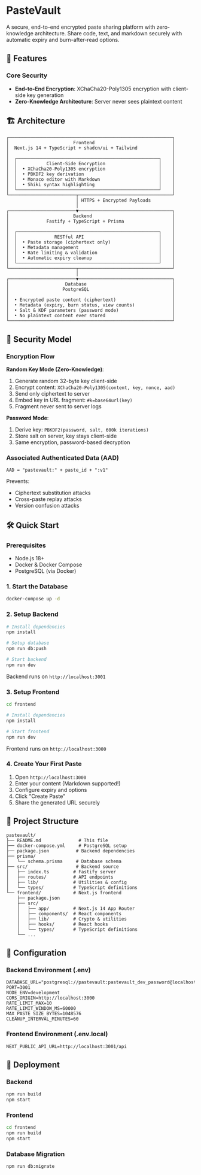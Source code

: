 # PasteVault

A secure, end-to-end encrypted paste sharing platform with zero-knowledge architecture. Share code, text, and markdown securely with automatic expiry and burn-after-read options.

## 🚀 Features

### Core Security
- **End-to-End Encryption**: XChaCha20-Poly1305 encryption with client-side key generation
- **Zero-Knowledge Architecture**: Server never sees plaintext content

## 🏗️ Architecture

```
┌─────────────────────────────────────────────────────────────┐
│                        Frontend                             │
│  Next.js 14 + TypeScript + shadcn/ui + Tailwind             │
│                                                             │
│  ┌─────────────────────────────────────────────────────┐    │
│  │           Client-Side Encryption                    │    │
│  │  • XChaCha20-Poly1305 encryption                    │    │
│  │  • PBKDF2 key derivation                            │    │
│  │  • Monaco editor with Markdown                      │    │
│  │  • Shiki syntax highlighting                        │    │
│  └─────────────────────────────────────────────────────┘    │
└─────────────────────────┬───────────────────────────────────┘
                          │ HTTPS + Encrypted Payloads
                          │
┌─────────────────────────▼───────────────────────────────────┐
│                        Backend                              │
│              Fastify + TypeScript + Prisma                  │
│                                                             │
│  ┌─────────────────────────────────────────────────────┐    │
│  │              RESTful API                            │    │
│  │  • Paste storage (ciphertext only)                  │    │
│  │  • Metadata management                              │    │
│  │  • Rate limiting & validation                       │    │
│  │  • Automatic expiry cleanup                         │    │
│  └─────────────────────────────────────────────────────┘    │
└─────────────────────────┬───────────────────────────────────┘
                          │
┌─────────────────────────▼───────────────────────────────────┐
│                     Database                                │
│                    PostgreSQL                               │
│                                                             │
│  • Encrypted paste content (ciphertext)                     │
│  • Metadata (expiry, burn status, view counts)              │
│  • Salt & KDF parameters (password mode)                    │
│  • No plaintext content ever stored                         │
└─────────────────────────────────────────────────────────────┘
```

## 🔐 Security Model

### Encryption Flow

**Random Key Mode (Zero-Knowledge)**:
1. Generate random 32-byte key client-side
2. Encrypt content: `XChaCha20-Poly1305(content, key, nonce, aad)`
3. Send only ciphertext to server
4. Embed key in URL fragment: `#k=base64url(key)`
5. Fragment never sent to server logs

**Password Mode**:
1. Derive key: `PBKDF2(password, salt, 600k iterations)`
2. Store salt on server, key stays client-side
3. Same encryption, password-based decryption

### Associated Authenticated Data (AAD)
```
AAD = "pastevault:" + paste_id + ":v1"
```

Prevents:
- Ciphertext substitution attacks
- Cross-paste replay attacks  
- Version confusion attacks

## 🛠️ Quick Start

### Prerequisites
- Node.js 18+
- Docker & Docker Compose
- PostgreSQL (via Docker)

### 1. Start the Database
```bash
docker-compose up -d
```

### 2. Setup Backend
```bash
# Install dependencies
npm install

# Setup database
npm run db:push

# Start backend
npm run dev
```
Backend runs on `http://localhost:3001`

### 3. Setup Frontend  
```bash
cd frontend

# Install dependencies
npm install

# Start frontend
npm run dev
```
Frontend runs on `http://localhost:3000`

### 4. Create Your First Paste
1. Open `http://localhost:3000`
2. Enter your content (Markdown supported!)
3. Configure expiry and options
4. Click "Create Paste"
5. Share the generated URL securely

## 📁 Project Structure

```
pastevault/
├── README.md              # This file
├── docker-compose.yml     # PostgreSQL setup
├── package.json          # Backend dependencies
├── prisma/
│   └── schema.prisma     # Database schema
├── src/                  # Backend source
│   ├── index.ts         # Fastify server
│   ├── routes/          # API endpoints
│   ├── lib/             # Utilities & config
│   └── types/           # TypeScript definitions
└── frontend/            # Next.js frontend
    ├── package.json
    ├── src/
    │   ├── app/         # Next.js 14 App Router
    │   ├── components/  # React components
    │   ├── lib/         # Crypto & utilities
    │   ├── hooks/       # React hooks
    │   └── types/       # TypeScript definitions
    └── ...
```

## 🔧 Configuration

### Backend Environment (.env)
```env
DATABASE_URL="postgresql://pastevault:pastevault_dev_password@localhost:5432/pastevault"
PORT=3001
NODE_ENV=development
CORS_ORIGIN=http://localhost:3000
RATE_LIMIT_MAX=10
RATE_LIMIT_WINDOW_MS=60000
MAX_PASTE_SIZE_BYTES=1048576
CLEANUP_INTERVAL_MINUTES=60
```

### Frontend Environment (.env.local)
```env
NEXT_PUBLIC_API_URL=http://localhost:3001/api
```

## 🚀 Deployment

### Backend
```bash
npm run build
npm start
```

### Frontend
```bash
cd frontend
npm run build
npm start
```

### Database Migration
```bash
npm run db:migrate
```
